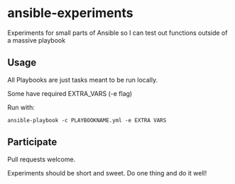 # ansible-experiments
Experiments  for small parts of Ansible so I can test out functions outside of a massive playbook

## Usage ##

All Playbooks are just tasks meant to be run locally. 

Some have required EXTRA_VARS (-e flag) 

Run with:

~~~
ansible-playbook -c PLAYBOOKNAME.yml -e EXTRA VARS
~~~

## Participate

Pull requests welcome.

Experiments should be short and sweet. Do one thing and do it well!
